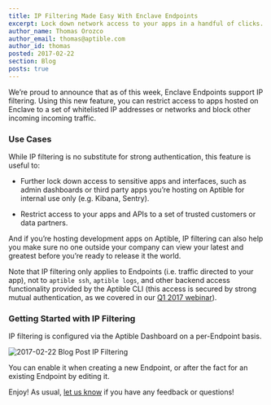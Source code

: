 ```yaml
---
title: IP Filtering Made Easy With Enclave Endpoints
excerpt: Lock down network access to your apps in a handful of clicks.
author_name: Thomas Orozco
author_email: thomas@aptible.com
author_id: thomas
posted: 2017-02-22
section: Blog
posts: true
---
```


We’re proud to announce that as of this week, Enclave Endpoints support IP filtering. Using this new feature, you can restrict access to apps hosted on Enclave to a set of whitelisted IP addresses or networks and block other incoming incoming traffic.


### Use Cases
While IP filtering is no substitute for strong authentication, this feature is useful to:


- Further lock down access to sensitive apps and interfaces, such as admin dashboards or third party apps you’re hosting on Aptible for internal use only (e.g. Kibana, Sentry).

- Restrict access to your apps and APIs to a set of trusted customers or data partners.

And if you’re hosting development apps on Aptible, IP filtering can also help you make sure no one outside your company can view your latest and greatest before you’re ready to release it the world.

Note that IP filtering only applies to Endpoints (i.e. traffic directed to your app), not to `aptible ssh`, `aptible logs`, and other backend access functionality provided by the Aptible CLI (this access is secured by strong mutual authentication, as we covered in our [Q1 2017 webinar](https://www.aptible.com/resources/update-webinar-jan-2017/)).


### Getting Started with IP Filtering

IP filtering is configured via the Aptible Dashboard on a per-Endpoint basis.

<img style="display:block;margin-left: auto; margin-right:auto;" src="//images.contentful.com/8djp5jlzqrnc/4Te90Ccl7ym0aISG4qWu4a/ab8d24d6fc4950b3e95459cd0c1675af/image00.png?w=400&h=400" alt="2017-02-22 Blog Post IP Filtering">

You can enable it when creating a new Endpoint, or after the fact for an existing Endpoint by editing it.

Enjoy! As usual, [let us know](http://contact.aptible.com) if you have any feedback or questions!

